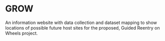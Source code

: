 # GROW

An information website with data collection and dataset mapping to show locations of possible future host sites for the proposed, Guided Reentry on Wheels project.